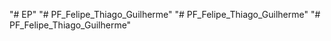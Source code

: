 "# EP" 
"# PF_Felipe_Thiago_Guilherme" 
"# PF_Felipe_Thiago_Guilherme" 
"# PF_Felipe_Thiago_Guilherme" 
